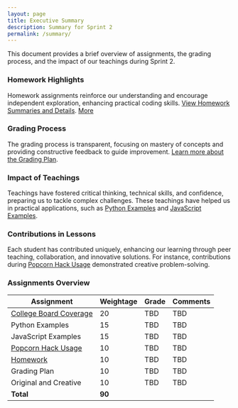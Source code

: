 ```yaml
---
layout: page
title: Executive Summary
description: Summary for Sprint 2
permalink: /summary/
---
```


This document provides a brief overview of assignments, the grading process, and the impact of our teachings during Sprint 2.

### Homework Highlights

Homework assignments reinforce our understanding and encourage independent exploration, enhancing practical coding skills. [View Homework Summaries and Details](https://darsh220.github.io/darsh_2025/2024/10/10/Lesson_Summary_IPYNB_2_.html). [More](https://darsh220.github.io/darsh_2025/)

### Grading Process

The grading process is transparent, focusing on mastery of concepts and providing constructive feedback to guide improvement. [Learn more about the Grading Plan](https://docs.google.com/document/d/1ZMkNop2b3HTsq-oZ-MgjCy76JJZwghmb5oEgCcYVHak/edit).

### Impact of Teachings

Teachings have fostered critical thinking, technical skills, and confidence, preparing us to tackle complex challenges. These teachings have helped us in practical applications, such as [Python Examples](https://darsh220.github.io/darsh_2025/2024/09/11/GitHub_Playground_IPYNB_2_.html) and [JavaScript Examples](https://darsh220.github.io/darsh_2025/2024/10/07/3.1_IPYNB_2_.html).

### Contributions in Lessons

Each student has contributed uniquely, enhancing our learning through peer teaching, collaboration, and innovative solutions. For instance, contributions during [Popcorn Hack Usage](https://nighthawkcoders.github.io/portfolio_2025/csp/big-idea/p2/3-10-3) demonstrated creative problem-solving.

### Assignments Overview

| **Assignment**          | **Weightage** | **Grade** | **Comments** |
|-------------------------|---------------|-----------|--------------|
| [College Board Coverage](https://darsh220.github.io/darsh_2025/2024/10/15/sprint2_blog_IPYNB_2_.html)  | 20            | TBD       | TBD          |
| Python Examples         | 15            | TBD       | TBD          |
| JavaScript Examples | 15            | TBD       | TBD          |
| [Popcorn Hack Usage](https://nighthawkcoders.github.io/portfolio_2025/csp/big-idea/p2/3-10)    | 10            | TBD       | TBD          |
| [Homework](https://nighthawkcoders.github.io/portfolio_2025/csp/big-idea/p2/3-10-3)                | 10            | TBD       | TBD          |
| Grading Plan           | 10            | TBD       | TBD          |
| Original and Creative    | 10            | TBD       | TBD          |
| **Total**               | **90**        |           |              |

